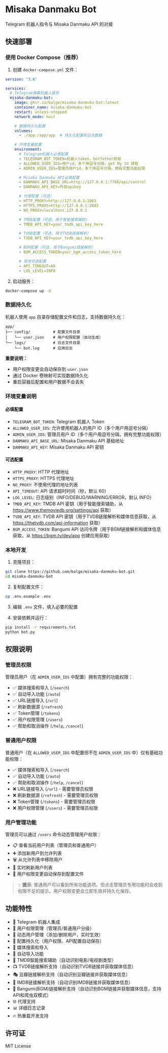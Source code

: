 # Misaka Danmaku Bot

Telegram 机器人指令与 Misaka Danmaku API 的对接

## 快速部署

### 使用 Docker Compose（推荐）

1. 创建 `docker-compose.yml` 文件：

```yaml
version: "3.8"

services:
  # Telegram弹幕机器人服务
  misaka-danmaku-bot:
    image: ghcr.io/balge/misaka-danmuku-bot:latest
    container_name: misaka-danmaku-bot
    restart: unless-stopped
    network_mode: host

    # 数据持久化配置
    volumes:
      - ./app:/app/app  # 持久化配置和日志数据

    # 环境变量配置
    environment:
      # Telegram机器人必填配置
      - TELEGRAM_BOT_TOKEN=机器人token，botfather获取
      - ALLOWED_USER_IDS=用户id，多个用逗号分隔，get My Id 获取
      - ADMIN_USER_IDS=管理员用户id，多个用逗号分隔，拥有完整功能权限

      # Misaka Danmaku API必填配置
      - DANMAKU_API_BASE_URL=http://127.0.0.1:7768/api/control
      - DANMAKU_API_KEY=外部apikey

      # 代理配置（可选）
      - HTTP_PROXY=http://127.0.0.1:2083
      - HTTPS_PROXY=http://127.0.0.1:2083
      - NO_PROXY=localhost,127.0.0.1

      # TMDB配置（可选，用于智能搜索辅助）
      - TMDB_API_KEY=your_tmdb_api_key_here

      # TVDB配置（可选，用于TVDB链接解析）
      - TVDB_API_KEY=your_tvdb_api_key_here

      # BGM配置（可选，用于Bangumi链接解析）
      - BGM_ACCESS_TOKEN=your_bgm_access_token_here

      # 其他可选配置
      - API_TIMEOUT=60
      - LOG_LEVEL=INFO
```

2. 启动服务：

```bash
docker-compose up -d
```

### 数据持久化

机器人使用 `app` 目录存储配置文件和日志，支持数据持久化：

```
app/
├── config/          # 配置文件目录
│   └── user.json    # 用户权限配置（自动生成）
└── logs/            # 日志文件目录
    └── bot.log      # 应用日志
```

**重要说明：**
- 用户权限变更会自动保存到 `user.json`
- 通过 Docker 卷映射可实现数据持久化
- 重启容器后配置和用户数据不会丢失

### 环境变量说明

#### 必填配置

- `TELEGRAM_BOT_TOKEN`: Telegram 机器人 Token
- `ALLOWED_USER_IDS`: 允许使用机器人的用户 ID（多个用户用逗号分隔）
- `ADMIN_USER_IDS`: 管理员用户 ID（多个用户用逗号分隔，拥有完整功能权限）
- `DANMAKU_API_BASE_URL`: Misaka Danmaku API 基础地址
- `DANMAKU_API_KEY`: Misaka Danmaku API 密钥

#### 可选配置

- `HTTP_PROXY`: HTTP 代理地址
- `HTTPS_PROXY`: HTTPS 代理地址
- `NO_PROXY`: 不使用代理的地址列表
- `API_TIMEOUT`: API 请求超时时间（秒，默认 60）
- `LOG_LEVEL`: 日志级别（INFO/DEBUG/WARNING/ERROR，默认 INFO）
- `TMDB_API_KEY`: TMDB API 密钥（用于智能搜索辅助，从 https://www.themoviedb.org/settings/api 获取）
- `TVDB_API_KEY`: TVDB API 密钥（用于TVDB链接解析和媒体信息获取，从 https://thetvdb.com/api-information 获取）
- `BGM_ACCESS_TOKEN`: Bangumi API 访问令牌（用于BGM链接解析和媒体信息获取，从 https://bgm.tv/dev/app 创建应用获取）

### 本地开发

1. 克隆项目：

```bash
git clone https://github.com/balge/misaka-danmuku-bot.git
cd misaka-danmuku-bot
```

2. 复制配置文件：

```bash
cp .env.example .env
```

3. 编辑 `.env` 文件，填入必要的配置

4. 安装依赖并运行：

```bash
pip install -r requirements.txt
python bot.py
```

## 权限说明

### 管理员权限
管理员用户（在 `ADMIN_USER_IDS` 中配置）拥有完整的功能权限：
- ✅ 媒体搜索和导入 (`/search`)
- ✅ 自动导入功能 (`/auto`)
- ✅ URL链接导入 (`/url`)
- ✅ 刷新数据源 (`/refresh`)
- ✅ Token管理 (`/tokens`)
- ✅ 用户权限管理 (`/users`)
- ✅ 帮助和取消操作 (`/help`, `/cancel`)

### 普通用户权限
普通用户（在 `ALLOWED_USER_IDS` 中配置但不在 `ADMIN_USER_IDS` 中）仅有基础功能权限：
- ✅ 媒体搜索和导入 (`/search`)
- ✅ 自动导入功能 (`/auto`)
- ✅ 帮助和取消操作 (`/help`, `/cancel`)
- ❌ URL链接导入 (`/url`) - 需要管理员权限
- ❌ 刷新数据源 (`/refresh`) - 需要管理员权限
- ❌ Token管理 (`/tokens`) - 需要管理员权限
- ❌ 用户权限管理 (`/users`) - 需要管理员权限

### 用户管理功能
管理员可以通过 `/users` 命令动态管理用户权限：
- 📋 查看当前用户列表（管理员和普通用户）
- ➕ 添加新用户到允许列表
- 🗑️ 从允许列表中移除用户
- 🔄 实时刷新用户列表
- 💾 用户权限变更自动保存到配置文件

> 💡 **提示**: 普通用户可以看到所有功能选项，但点击管理员专用功能时会收到权限不足的提示。用户权限变更会立即生效并持久化保存。

## 功能特性

- 🤖 Telegram 机器人集成
- 🔐 用户权限管理（管理员/普通用户分级）
- 👥 动态用户管理（添加/删除用户，实时生效）
- 💾 配置持久化（用户权限、API配置自动保存）
- 🎯 媒体搜索和导入
- 🔄 自动导入功能
- 🧠 TMDB智能搜索辅助（自动识别电影/电视剧类型）
- 📺 TVDB链接解析支持（自动识别TVDB链接并获取媒体信息）
- 🎭 豆瓣链接解析支持（自动识别豆瓣链接并获取媒体信息）
- 🌟 IMDB链接解析支持（自动识别IMDB链接并获取媒体信息）
- 🎯 Bangumi(BGM)链接解析支持（自动识别BGM链接并获取媒体信息，支持API和爬虫双模式）
- 🌐 代理支持
- 📊 详细日志记录
- 🔥 热重载开发支持

## 许可证

MIT License
